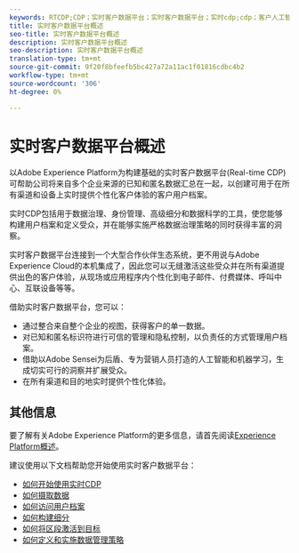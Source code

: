 ```yaml
---
keywords: RTCDP;CDP；实时客户数据平台；实时客户数据平台；实时cdp;cdp；客户人工智能
title: 实时客户数据平台概述
seo-title: 实时客户数据平台概述
description: 实时客户数据平台概述
seo-description: 实时客户数据平台概述
translation-type: tm+mt
source-git-commit: 9f20f8bfeefb5bc427a72a11ac1f01816cdbc4b2
workflow-type: tm+mt
source-wordcount: '306'
ht-degree: 0%

---
```



# 实时客户数据平台概述

以Adobe Experience Platform为构建基础的实时客户数据平台(Real-time CDP)可帮助公司将来自多个企业来源的已知和匿名数据汇总在一起，以创建可用于在所有渠道和设备上实时提供个性化客户体验的客户用户档案。

实时CDP包括用于数据治理、身份管理、高级细分和数据科学的工具，使您能够构建用户档案和定义受众，并在能够实施严格数据治理策略的同时获得丰富的洞察。

实时客户数据平台连接到一个大型合作伙伴生态系统，更不用说与Adobe Experience Cloud的本机集成了，因此您可以无缝激活这些受众并在所有渠道提供出色的客户体验，从现场或应用程序内个性化到电子邮件、付费媒体、呼叫中心、互联设备等等。

借助实时客户数据平台，您可以：

* 通过整合来自整个企业的视图，获得客户的单一数据。
* 对已知和匿名标识符进行可信的管理和隐私控制，以负责任的方式管理用户档案。
* 借助以Adobe Sensei为后盾、专为营销人员打造的人工智能和机器学习，生成切实可行的洞察并扩展受众。
* 在所有渠道和目的地实时提供个性化体验。

## 其他信息

要了解有关Adobe Experience Platform的更多信息，请首先阅读[Experience Platform概述](../landing/home.md)。

建议使用以下文档帮助您开始使用实时客户数据平台：

* [如何开始使用实时CDP](get-started.md)
* [如何摄取数据](sources/sources-overview.md)
* [如何访问用户档案](profile/profile-overview.md)
* [如何构建细分](segmentation/segmentation-overview.md)
* [如何将区段激活到目标](destinations/overview.md)
* [如何定义和实施数据管理策略](privacy/data-governance-overview.md)
